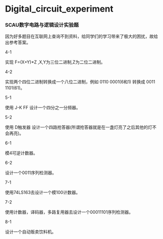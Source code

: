 # Digital_circuit_experiment
### SCAU数字电路与逻辑设计实验题
因为好多题目在互联网上查询不到资料，给同学们的学习带来了极大的困扰，故给出参考答案。

4-1

实现 F=(X+Y)*Z ,X,Y为三位二进制,Z为二位二进制。

4-2

实现两个四位二进制转换成一个八位二进制，例如 0110 0001(6和1) 转换成 0011 1101(61)。

5-1

使用 J-K FF 设计一个四分之一分频器。

5-2

使用 D触发器 设计一个四路抢答器(所谓抢答器就是在一盏灯亮了之后其他的灯不会再亮)。

6-1

模4可逆计数器。

6-2

设计一个0011序列检测器。

7-1

使用74LS163去设计一个模100计数器。

7-2

使用计数器，译码器，多路复用器去设计一个00011101序列检测器。

8-1

设计一个自动贩卖饮料机。
